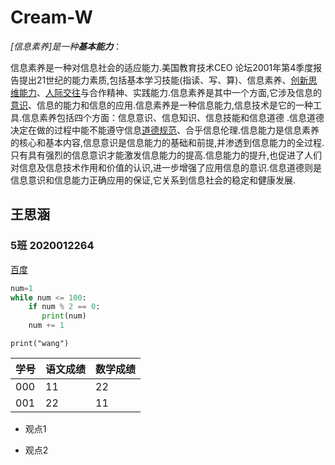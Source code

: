 # Cream-W	

 *[信息素养]是一种**基本能力***：

信息素养是一种对信息社会的适应能力.美国教育技术CEO 论坛2001年第4季度报告提出21世纪的能力素质,包括基本学习技能(指读、写、算)、信息素养、[创新思维能力](http://www.so.com/s?q=%E5%88%9B%E6%96%B0%E6%80%9D%E7%BB%B4%E8%83%BD%E5%8A%9B&ie=utf-8&src=internal_wenda_recommend_textn)、[人际交往](http://www.so.com/s?q=%E4%BA%BA%E9%99%85%E4%BA%A4%E5%BE%80&ie=utf-8&src=internal_wenda_recommend_textn)与合作精神、实践能力.信息素养是其中一个方面,它涉及信息的[意识](http://www.so.com/s?q=%E6%84%8F%E8%AF%86&ie=utf-8&src=internal_wenda_recommend_textn)、信息的能力和信息的应用.信息素养是一种信息能力,信息技术是它的一种工具.信息素养包括四个方面：信息意识、信息知识、信息技能和信息道德 .信息道德决定在做的过程中能不能遵守信息[道德规范](http://www.so.com/s?q=%E9%81%93%E5%BE%B7%E8%A7%84%E8%8C%83&ie=utf-8&src=internal_wenda_recommend_textn)、合乎信息伦理.信息能力是信息素养的核心和基本内容,信息意识是信息能力的基础和前提,并渗透到信息能力的全过程.只有具有强烈的信息意识才能激发信息能力的提高.信息能力的提升,也促进了人们对信息及信息技术作用和价值的认识,进一步增强了应用信息的意识.信息道德则是信息意识和信息能力正确应用的保证,它关系到信息社会的稳定和健康发展. 	

## 王思涵

### 5班 2020012264

[百度](https://www.baidu.com)

```python
num=1
while num <= 100:
    if num % 2 == 0:
       print(num)
    num += 1
```



`print("wang")`

| 学号 | 语文成绩 | 数学成绩 |
| ---- | -------- | -------- |
| 000  | 11       | 22       |
| 001  | 22       | 11       |

- 观点1 

- 观点2

  
